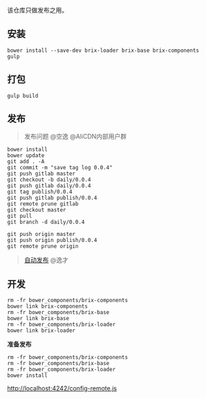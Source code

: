 该仓库只做发布之用。

## 安装

```shell
bower install --save-dev brix-loader brix-base brix-components
gulp
```

## 打包

```shell
gulp build
```

## 发布

> 发布问题 @空逸 @AliCDN内部用户群

```shell
bower install
bower update
git add . -A
git commit -m "save tag log 0.0.4"
git push gitlab master
git checkout -b daily/0.0.4
git push gitlab daily/0.0.4
git tag publish/0.0.4
git push gitlab publish/0.0.4
git remote prune gitlab
git checkout master
git pull
git branch -d daily/0.0.4

git push origin master
git push origin publish/0.0.4
git remote prune origin
```

> [自动发布](http://thx.tbsite.net/vegas/services/aone-server-side-build/) @逸才

## 开发

```shell
rm -fr bower_components/brix-components
bower link brix-components
rm -fr bower_components/brix-base
bower link brix-base
rm -fr bower_components/brix-loader
bower link brix-loader
```

**准备发布**

```shell
rm -fr bower_components/brix-components
rm -fr bower_components/brix-base
rm -fr bower_components/brix-loader
bower install
```

<http://localhost:4242/config-remote.js>